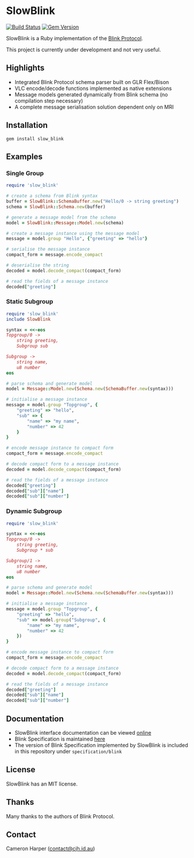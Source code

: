 SlowBlink
==========

[![Build Status](https://travis-ci.org/cjhdev/slow_blink.svg?branch=master)](https://travis-ci.org/cjhdev/slow_blink)
[![Gem Version](https://badge.fury.io/rb/slow_blink.svg)](https://badge.fury.io/rb/slow_blink)


SlowBlink is a Ruby implementation of the [Blink Protocol](http://www.blinkprotocol.org/ "Blink Protocol").

This project is currently under development and not very useful.


## Highlights

- Integrated Blink Protocol schema parser built on GLR Flex/Bison
- VLC encode/decode functions implemented as native extensions
- Message models generated dynamically from Blink schema (no compilation step necessary)
- A complete message serialisation solution dependent only on MRI


## Installation

~~~
gem install slow_blink
~~~

## Examples

### Single Group

~~~ruby
require 'slow_blink'

# create a schema from Blink syntax
buffer = SlowBlink::SchemaBuffer.new("Hello/0 -> string greeting")
schema = SlowBlink::Schema.new(buffer)

# generate a message model from the schema
model = SlowBlink::Message::Model.new(schema)

# create a message instance using the message model
message = model.group "Hello", {"greeting" => "hello"}    

# serialise the message instance
compact_form = message.encode_compact

# deserialise the string
decoded = model.decode_compact(compact_form)

# read the fields of a message instance
decoded["greeting"]
~~~

### Static Subgroup

~~~ruby
require 'slow_blink'
include SlowBlink

syntax = <<-eos
Topgroup/0 ->
    string greeting,
    Subgroup sub

Subgroup ->
    string name,
    u8 number
eos

# parse schema and generate model
model = Message::Model.new(Schema.new(SchemaBuffer.new(syntax)))

# initialise a message instance
message = model.group "Topgroup", {
    "greeting" => "hello",
    "sub" => {
        "name" => "my name",
        "number" => 42
    }
}

# encode message instance to compact form
compact_form = message.encode_compact

# decode compact form to a message instance
decoded = model.decode_compact(compact_form)

# read the fields of a message instance
decoded["greeting"]
decoded["sub"]["name"]
decoded["sub"]["number"]
~~~

### Dynamic Subgroup

~~~ruby
require 'slow_blink'

syntax = <<-eos
Topgroup/0 ->
    string greeting,
    Subgroup * sub

Subgroup/1 ->
    string name,
    u8 number    
eos

# parse schema and generate model
model = Message::Model.new(Schema.new(SchemaBuffer.new(syntax)))

# initialise a message instance
message = model.group "Topgroup", {
    "greeting" => "hello",
    "sub" => model.group("Subgroup", {
        "name" => "my name",
        "number" => 42
    })
}

# encode message instance to compact form
compact_form = message.encode_compact

# decode compact form to a message instance
decoded = model.decode_compact(compact_form)

# read the fields of a message instance
decoded["greeting"]
decoded["sub"]["name"]
decoded["sub"]["number"]
~~~

## Documentation

- SlowBlink interface documentation can be viewed [online](http://www.rubydoc.info/gems/slow_blink "slow_blink")
- Blink Specification is maintained [here](http://www.blinkprotocol.org/ "Blink Protocol")
- The version of Blink Specification implemented by SlowBlink is included in this repository under `specification/blink`
    
## License

SlowBlink has an MIT license.


## Thanks

Many thanks to the authors of Blink Protocol.


## Contact

Cameron Harper (contact@cjh.id.au)


